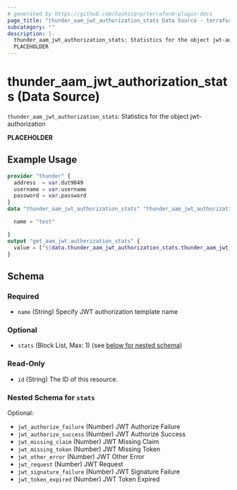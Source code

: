 ```yaml
---
# generated by https://github.com/hashicorp/terraform-plugin-docs
page_title: "thunder_aam_jwt_authorization_stats Data Source - terraform-provider-thunder"
subcategory: ""
description: |-
  thunder_aam_jwt_authorization_stats: Statistics for the object jwt-authorization
  PLACEHOLDER
---
```


# thunder_aam_jwt_authorization_stats (Data Source)

`thunder_aam_jwt_authorization_stats`: Statistics for the object jwt-authorization

__PLACEHOLDER__

## Example Usage

```terraform
provider "thunder" {
  address  = var.dut9049
  username = var.username
  password = var.password
}
data "thunder_aam_jwt_authorization_stats" "thunder_aam_jwt_authorization_stats" {

  name = "test"

}
output "get_aam_jwt_authorization_stats" {
  value = ["${data.thunder_aam_jwt_authorization_stats.thunder_aam_jwt_authorization_stats}"]
}
```

<!-- schema generated by tfplugindocs -->
## Schema

### Required

- `name` (String) Specify JWT authorization template name

### Optional

- `stats` (Block List, Max: 1) (see [below for nested schema](#nestedblock--stats))

### Read-Only

- `id` (String) The ID of this resource.

<a id="nestedblock--stats"></a>
### Nested Schema for `stats`

Optional:

- `jwt_authorize_failure` (Number) JWT Authorize Failure
- `jwt_authorize_success` (Number) JWT Authorize Success
- `jwt_missing_claim` (Number) JWT Missing Claim
- `jwt_missing_token` (Number) JWT Missing Token
- `jwt_other_error` (Number) JWT Other Error
- `jwt_request` (Number) JWT Request
- `jwt_signature_failure` (Number) JWT Signature Failure
- `jwt_token_expired` (Number) JWT Token Expired



